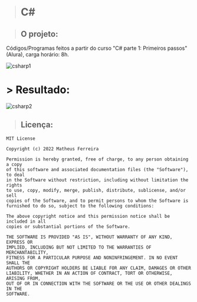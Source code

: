 > # C#

> ## O projeto:

Códigos/Programas feitos a partir do curso "C# parte 1: Primeiros passos" (Alura), carga horário: 8h.

![csharp1](https://user-images.githubusercontent.com/59848966/112019105-e3589080-8b0d-11eb-918c-4246c9991e92.png)

# > Resultado:

![csharp2](https://user-images.githubusercontent.com/59848966/112014994-2d3f7780-8b0a-11eb-90c2-47182b0b4591.png)

> ## Licença:

	MIT License

	Copyright (c) 2022 Matheus Ferreira

	Permission is hereby granted, free of charge, to any person obtaining a copy
	of this software and associated documentation files (the "Software"), to deal
	in the Software without restriction, including without limitation the rights
	to use, copy, modify, merge, publish, distribute, sublicense, and/or sell
	copies of the Software, and to permit persons to whom the Software is
	furnished to do so, subject to the following conditions:

	The above copyright notice and this permission notice shall be included in all
	copies or substantial portions of the Software.

	THE SOFTWARE IS PROVIDED "AS IS", WITHOUT WARRANTY OF ANY KIND, EXPRESS OR
	IMPLIED, INCLUDING BUT NOT LIMITED TO THE WARRANTIES OF MERCHANTABILITY,
	FITNESS FOR A PARTICULAR PURPOSE AND NONINFRINGEMENT. IN NO EVENT SHALL THE
	AUTHORS OR COPYRIGHT HOLDERS BE LIABLE FOR ANY CLAIM, DAMAGES OR OTHER
	LIABILITY, WHETHER IN AN ACTION OF CONTRACT, TORT OR OTHERWISE, ARISING FROM,
	OUT OF OR IN CONNECTION WITH THE SOFTWARE OR THE USE OR OTHER DEALINGS IN THE
	SOFTWARE.
